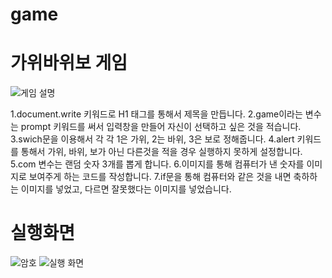 # game
# 가위바위보 게임

![게임 설명](https://user-images.githubusercontent.com/104752580/173518746-fdb04336-9331-4385-b05e-9e3f6b421dcc.JPG)



1.document.write 키워드로 H1 태그를 통해서 제목을 만듭니다.
2.game이라는 변수는 prompt 키워드를 써서 입력창을 만들어 자신이 선택하고 싶은 것을 적습니다.
3.swich문을 이용해서 각 각 1은 가위, 2는 바위, 3은 보로 정해줍니다.
4.alert 키워드를 통해서 가위, 바위, 보가 아닌 다른것을 적을 경우 실행하지 못하게 설정합니다.
5.com 변수는 랜덤 숫자 3개를 뽑게 합니다.
6.이미지를 통해 컴퓨터가 낸 숫자를 이미지로 보여주게 하는 코드를 작성합니다.
7.if문을 통해 컴퓨터와 같은 것을 내면 축하하는 이미지를 넣었고, 다르면 잘못했다는 이미지를 넣었습니다.
# 실행화면
![암호](https://user-images.githubusercontent.com/104752580/173520533-5da7d6e6-8d40-47e6-b3ca-a157ca337236.JPG)
![실행 화면](https://user-images.githubusercontent.com/104752580/173520539-5bf3fce7-cfc7-4c32-b8f8-82ab73fcbdfd.JPG)
